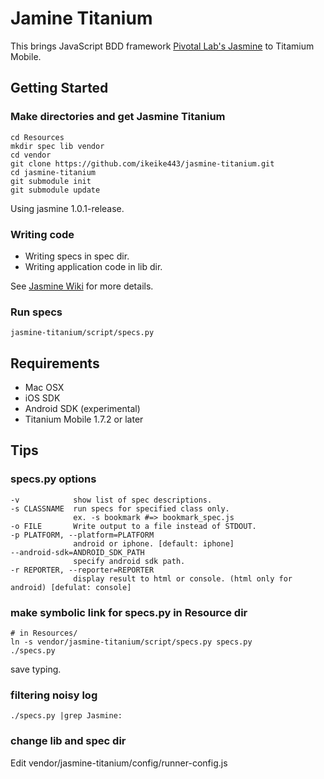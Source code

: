 Jamine Titanium
===============

This brings JavaScript BDD framework [Pivotal Lab's Jasmine](http://github.com/pivotal/jasmine) to Titamium Mobile.

Getting Started
---------------

### Make directories and get Jasmine Titanium

    cd Resources
    mkdir spec lib vendor
    cd vendor
    git clone https://github.com/ikeike443/jasmine-titanium.git
    cd jasmine-titanium
    git submodule init
    git submodule update

Using jasmine 1.0.1-release.

### Writing code

* Writing specs in spec dir.
* Writing application code in lib dir.

See [Jasmine Wiki](http://pivotal.github.com/jasmine/) for more details.

### Run specs

    jasmine-titanium/script/specs.py

Requirements
------------

* Mac OSX
* iOS SDK
* Android SDK (experimental)
* Titanium Mobile 1.7.2 or later

Tips
----

### specs.py options

    -v            show list of spec descriptions.
    -s CLASSNAME  run specs for specified class only.
                  ex. -s bookmark #=> bookmark_spec.js
    -o FILE       Write output to a file instead of STDOUT.
    -p PLATFORM, --platform=PLATFORM
                  android or iphone. [default: iphone]
    --android-sdk=ANDROID_SDK_PATH
                  specify android sdk path.                 
    -r REPORTER, --reporter=REPORTER
                  display result to html or console. (html only for android) [defulat: console]

### make symbolic link for specs.py in Resource dir

    # in Resources/
    ln -s vendor/jasmine-titanium/script/specs.py specs.py
    ./specs.py

save typing.

### filtering noisy log

    ./specs.py |grep Jasmine:

### change lib and spec dir

Edit vendor/jasmine-titanium/config/runner-config.js
